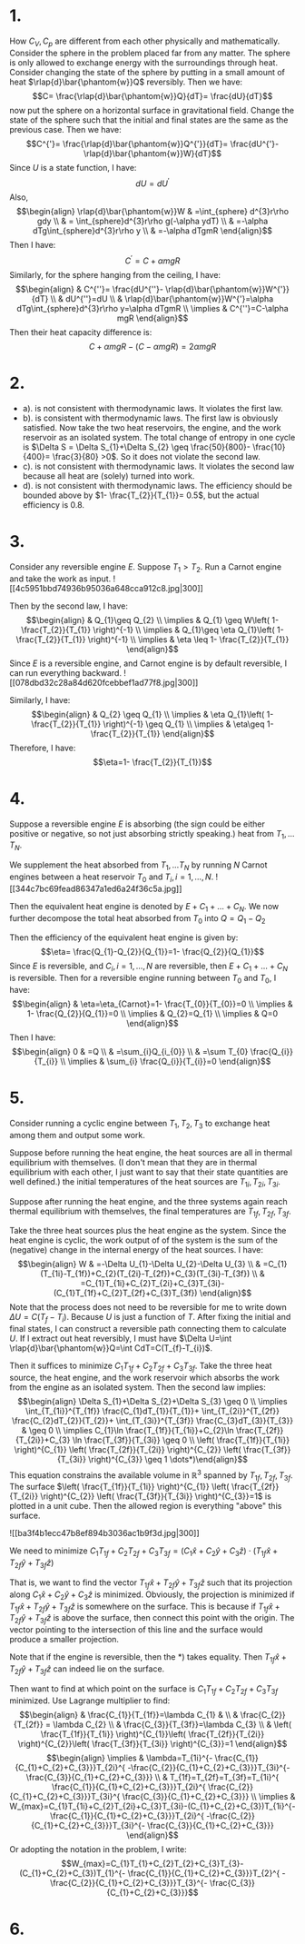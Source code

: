 # 1.
How $C_{V},C_{p}$ are different from each other physically and mathematically.
Consider the sphere in the problem placed far from any matter. The sphere is only allowed to exchange energy with the surroundings through heat. Consider changing the state of the sphere by putting in a small amount of heat $\rlap{d}\bar{\phantom{w}}Q$ reversibly. Then we have:
$$C= \frac{\rlap{d}\bar{\phantom{w}}Q}{dT}= \frac{dU}{dT}$$
now put the sphere on a horizontal surface in gravitational field. Change the state of the sphere such that the initial and final states are the same as the previous case. Then we have:
$$C^{'}= \frac{\rlap{d}\bar{\phantom{w}}Q^{'}}{dT}= \frac{dU^{'}- \rlap{d}\bar{\phantom{w}}W}{dT}$$
Since $U$ is a state function, I have: 
$$dU=dU^{'}$$
Also, 
$$\begin{align}
\rlap{d}\bar{\phantom{w}}W & =\int_{sphere} d^{3}r\rho gdy \\
 & = \int_{sphere}d^{3}r\rho g(-\alpha ydT) \\
 & =-\alpha dTg\int_{sphere}d^{3}r\rho y \\
 & =-\alpha dTgmR
\end{align}$$
Then I have:
$$C^{'}=C+\alpha mgR$$
Similarly, for the sphere hanging from the ceiling, I have:
$$\begin{align}
 & C^{''}= \frac{dU^{''}- \rlap{d}\bar{\phantom{w}}W^{'}}{dT} \\
 & dU^{''}=dU \\
 & \rlap{d}\bar{\phantom{w}}W^{'}=\alpha dTg\int_{sphere}d^{3}r\rho y=\alpha dTgmR \\
\implies & C^{''}=C-\alpha mgR
\end{align}$$
Then their heat capacity difference is:
$$C+\alpha mgR-(C-\alpha mgR)=2\alpha mgR$$
# 2.
- a). is not consistent with thermodynamic laws. It violates the first law. 
- b). is consistent with thermodynamic laws. The first law is obviously satisfied. Now take the two heat reservoirs, the engine, and the work reservoir as an isolated system. The total change of entropy in one cycle is $\Delta S = \Delta S_{1}+\Delta S_{2} \geq \frac{50}{800}- \frac{10}{400}= \frac{3}{80} >0$. So it does not violate the second law.
- c). is not consistent with thermodynamic laws. It violates the second law because all heat are (solely) turned into work.
- d). is not consistent with thermodynamic laws. The efficiency should be bounded above by $1- \frac{T_{2}}{T_{1}}=  0.5$, but the actual efficiency is $0.8$. 
# 3.
Consider any reversible engine $E$. Suppose $T_{1}>T_{2}$. Run a Carnot engine and take the work as input. 
![[4c5951bbd74936b95036a648cca912c8.jpg|300]]

Then by the second law, I have:
$$\begin{align}
 & Q_{1}\geq Q_{2} \\
\implies & Q_{1} \geq W\left( 1- \frac{T_{2}}{T_{1}} \right)^{-1} \\
\implies  & Q_{1}\geq \eta Q_{1}\left( 1- \frac{T_{2}}{T_{1}} \right)^{-1} \\
\implies  & \eta \leq 1- \frac{T_{2}}{T_{1}}
\end{align}$$
Since $E$ is a reversible engine, and Carnot engine is by default reversible, I can run everything backward. 
![[078dbd32c28a84d620fcebbef1ad77f8.jpg|300]]

Similarly, I have:
$$\begin{align}
 & Q_{2} \geq Q_{1} \\
\implies & \eta Q_{1}\left( 1- \frac{T_{2}}{T_{1}} \right)^{-1} \geq Q_{1} \\
\implies  & \eta\geq 1- \frac{T_{2}}{T_{1}}
\end{align}$$
Therefore, I have:
$$\eta=1- \frac{T_{2}}{T_{1}}$$
# 4.
Suppose a reversible engine $E$ is absorbing (the sign could be either positive or negative, so not just absorbing strictly speaking.) heat from $T_{1},\dots T_{N}$.

We supplement the heat absorbed from $T_{1},\dots T_{N}$ by running $N$ Carnot engines between a heat reservoir $T_{0}$ and $T_{i},i=1,\dots,N$. 
![[344c7bc69fead86347a1ed6a24f36c5a.jpg]]

Then the equivalent heat engine is denoted by $E+C_{1}+\dots+C_{N}$. We now further decompose the total heat absorbed from $T_{0}$ into $Q=Q_{1}-Q_{2}$

Then the efficiency of the equivalent heat engine is given by:
$$\eta= \frac{Q_{1}-Q_{2}}{Q_{1}}=1- \frac{Q_{2}}{Q_{1}}$$
Since $E$ is reversible, and $C_{i},i=1,\dots,N$ are reversible, then $E+C_{1}+\dots+C_{N}$ is reversible. Then for a reversible engine running between $T_{0}$ and $T_{0}$, I have:
$$\begin{align}
 & \eta=\eta_{Carnot}=1- \frac{T_{0}}{T_{0}}=0 \\
\implies & 1- \frac{Q_{2}}{Q_{1}}=0 \\
\implies  & Q_{2}=Q_{1} \\
\implies  & Q=0
\end{align}$$
Then I have:
$$\begin{align}
0 & =Q \\
 & =\sum_{i}Q_{i_{0}} \\
 & =\sum T_{0} \frac{Q_{i}}{T_{i}}  \\
\implies & \sum_{i} \frac{Q_{i}}{T_{i}}=0
\end{align}$$
# 5.
Consider running a cyclic engine between $T_{1},T_{2},T_{3}$ to exchange heat among them and output some work. 

Suppose before running the heat engine, the heat sources are all in thermal equilibrium with themselves. (I don't mean that they are in thermal equilibrium with each other, I just want to say that their state quantities are well defined.) the initial temperatures of the heat sources are $T_{1i},T_{2i},T_{3i}$.

Suppose after running the heat engine, and the three systems again reach thermal equilibrium with themselves, the final temperatures are $T_{1f},T_{2f},T_{3f}$.

Take the three heat sources plus the heat engine as the system. Since the heat engine is cyclic, the work output of of the system is the sum of the (negative) change in the internal energy of the heat sources. I have:
$$\begin{align}
W & =-\Delta U_{1}-\Delta U_{2}-\Delta U_{3} \\
 & =C_{1}(T_{1i}-T_{1f})+C_{2}(T_{2i}-T_{2f})+C_{3}(T_{3i}-T_{3f}) \\
 & =C_{1}T_{1i}+C_{2}T_{2i}+C_{3}T_{3i}-(C_{1}T_{1f}+C_{2}T_{2f}+C_{3}T_{3f})
\end{align}$$
Note that the process does not need to be reversible for me to write down $\Delta U=C(T_{f}-T_{i})$. Because $U$ is just a function of $T$. After fixing the initial and final states, I can construct a reversible path connecting them to calculate $U$. If I extract out heat reversibly, I must have $\Delta U=\int \rlap{d}\bar{\phantom{w}}Q=\int CdT=C(T_{f}-T_{i})$.

Then it suffices to minimize $C_{1}T_{1f}+C_{2}T_{2f}+C_{3}T_{3f}$. Take the three heat source, the heat engine, and the work reservoir which absorbs the work from the engine as an isolated system. Then the second law implies:
$$\begin{align}
\Delta S_{1}+\Delta S_{2}+\Delta S_{3} \geq 0 \\
\implies \int_{T_{1i}}^{T_{1f}} \frac{C_{1}dT_{1}}{T_{1}}+ \int_{T_{2i}}^{T_{2f}} \frac{C_{2}dT_{2}}{T_{2}}+ \int_{T_{3i}}^{T_{3f}} \frac{C_{3}dT_{3}}{T_{3}}  & \geq 0 \\
\implies C_{1}\ln \frac{T_{1f}}{T_{1i}}+C_{2}\ln \frac{T_{2f}}{T_{2i}}+C_{3} \ln \frac{T_{3f}}{T_{3i}} \geq 0  \\
\left( \frac{T_{1f}}{T_{1i}} \right)^{C_{1}} \left(  \frac{T_{2f}}{T_{2i}} \right)^{C_{2}} \left(  \frac{T_{3f}}{T_{3i}} \right)^{C_{3}} \geq  1 \dots*)\end{align}$$
This equation constrains the available volume in $\mathbb{R}^{3}$ spanned by $T_{1f},T_{2f},T_{3f}$. The surface $\left(  \frac{T_{1f}}{T_{1i}} \right)^{C_{1}} \left( \frac{T_{2f}}{T_{2i}} \right)^{C_{2}} \left( \frac{T_{3f}}{T_{3i}} \right)^{C_{3}}=1$ is plotted in a unit cube. Then the allowed region is everything "above" this surface.

![[ba3f4b1ecc47b8ef894b3036ac1b9f3d.jpg|300]]

We need to minimize $C_{1}T_{1f}+C_{2}T_{2f}+C_{3}T_{3f}= (C_{1}\hat{x}+C_{2}\hat{y}+C_{3}\hat{z})\cdot(T_{1f}\hat{x}+T_{2f}\hat{y}+T_{3f}\hat{z})$

That is, we want to find the vector $T_{1f}\hat{x}+T_{2f}\hat{y} +{T_{3f}}\hat{z}$ such that its projection along $C_{1}\hat{x}+C_{2}\hat{y}+C_{3}\hat{z}$ is minimized. Obviously, the projection is minimized if $T_{1f}\hat{x}+T_{2f}\hat{y}+T_{3f}\hat{z}$ is somewhere on the surface. This is because if $T_{1f}\hat{x}+T_{2f}\hat{y}+T_{3f}\hat{z}$ is above the surface, then connect this point with the origin. The vector pointing to the intersection of this line and the surface would produce a smaller projection. 

Note that if the engine is reversible, then the $*)$ takes equality. Then $T_{1f}\hat{x}+T_{2f}\hat{y}+ T_{3f}\hat{z}$ can indeed lie on the surface.

Then want to find at which point on the surface is $C_{1}T_{1f}+C_{2}T_{2f}+C_{3}T_{3f}$ minimized. Use Lagrange multiplier to find:
$$\begin{align}
 & \frac{C_{1}}{T_{1f}}=\lambda C_{1} &  \\
 &  \frac{C_{2}}{T_{2f}} = \lambda C_{2} \\
 & \frac{C_{3}}{T_{3f}}=\lambda C_{3} \\
 & \left(  \frac{T_{1f}}{T_{1i}} \right)^{C_{1}}\left(  \frac{T_{2f}}{T_{2i}} \right)^{C_{2}}\left(  \frac{T_{3f}}{T_{3i}} \right)^{C_{3}}=1
\end{align}$$
$$\begin{align}
\implies  & \lambda=T_{1i}^{- \frac{C_{1}}{C_{1}+C_{2}+C_{3}}}T_{2i}^{ -\frac{C_{2}}{C_{1}+C_{2}+C_{3}}}T_{3i}^{- \frac{C_{3}}{C_{1}+C_{2}+C_{3}}} \\
 & T_{1f}=T_{2f}=T_{3f}=T_{1i}^{ \frac{C_{1}}{C_{1}+C_{2}+C_{3}}}T_{2i}^{ \frac{C_{2}}{C_{1}+C_{2}+C_{3}}}T_{3i}^{ \frac{C_{3}}{C_{1}+C_{2}+C_{3}}} \\
\implies  & W_{max}=C_{1}T_{1i}+C_{2}T_{2i}+C_{3}T_{3i}-(C_{1}+C_{2}+C_{3})T_{1i}^{- \frac{C_{1}}{C_{1}+C_{2}+C_{3}}}T_{2i}^{ -\frac{C_{2}}{C_{1}+C_{2}+C_{3}}}T_{3i}^{- \frac{C_{3}}{C_{1}+C_{2}+C_{3}}}
\end{align}$$
Or adopting the notation in the problem, I write:
$$W_{max}=C_{1}T_{1}+C_{2}T_{2}+C_{3}T_{3}-(C_{1}+C_{2}+C_{3})T_{1}^{- \frac{C_{1}}{C_{1}+C_{2}+C_{3}}}T_{2}^{ -\frac{C_{2}}{C_{1}+C_{2}+C_{3}}}T_{3}^{- \frac{C_{3}}{C_{1}+C_{2}+C_{3}}}$$
# 6.


